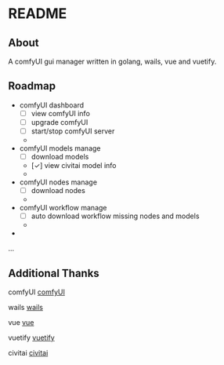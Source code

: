 # README

## About

A comfyUI gui manager written in golang, wails, vue and vuetify.

## Roadmap

- comfyUI dashboard
    - [ ] view comfyUI info
    - [ ] upgrade comfyUI
    - [ ] start/stop comfyUI server
    -
- comfyUI models manage
    - [ ] download models
    - [✓] view civitai model info
    -
- comfyUI nodes manage
    - [ ] download nodes
    -
- comfyUI workflow manage
    - [ ] auto download workflow missing nodes and models
    -
-

...

## Additional Thanks

comfyUI [comfyUI](https://github.com/comfyanonymous/ComfyUI)

wails [wails](https://github.com/wailsapp/wails)

vue [vue](https://github.com/vuejs/vue)

vuetify [vuetify](https://github.com/vuetifyjs/vuetify)

civitai [civitai](https://civitai.com/)


